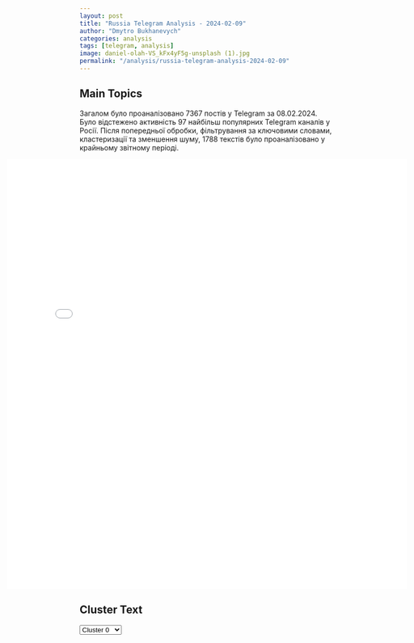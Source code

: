 ```yaml
---
layout: post
title: "Russia Telegram Analysis - 2024-02-09"
author: "Dmytro Bukhanevych"
categories: analysis
tags: [telegram, analysis]
image: daniel-olah-VS_kFx4yF5g-unsplash (1).jpg
permalink: "/analysis/russia-telegram-analysis-2024-02-09"
---
```


<style>
    /* Adjusting iframe-container styles */
    .wide-iframe-container {
        width: calc(100% + 30vw);  /* Extending the width */
        margin-left: -15vw;       /* Negative margin to push to the left */
        overflow: hidden;         /* In case the iframe content spills over */
    }

    .wide-iframe-container iframe {
        width: 100%;  /* Making the iframe take the full width of its container */
        border: none; /* Removing any borders from the iframe */
    }

    /* Toggle mechanism */
    .hidden {
        display: none;
    }
    
    .show-content-target:checked + .show-content {
        display: block;
    }
</style>

<h2>Main Topics</h2>
<p>Загалом було проаналізовано 7367 постів у Telegram за 08.02.2024. Було відстежено активність 97 найбільш популярних Telegram каналів у Росії. Після попередньої обробки, фільтрування за ключовими словами, кластеризації та зменшення шуму, 1788 текстів було проаналізовано у крайньому звітному періоді.</p>
<!-- Embedding Main Plotly Visualization -->
<div class="wide-iframe-container">
    <iframe src="{{site.baseurl}}/visualizations/2024-02-09/fig_topics_time.html" height="850"></iframe>
</div>


<h2>Cluster Text</h2>

<!-- Dropdown to select a cluster -->
<select id="clusterSelector" onchange="displayClusterText()">
<option value="0">Cluster 0</option><option value="1">Cluster 1</option><option value="2">Cluster 2</option><option value="3">Cluster 3</option><option value="4">Cluster 4</option><option value="5">Cluster 5</option><option value="6">Cluster 6</option><option value="7">Cluster 7</option><option value="8">Cluster 8</option><option value="9">Cluster 9</option><option value="10">Cluster 10</option><option value="11">Cluster 11</option><option value="12">Cluster 12</option>
</select>

<!-- Display area for the selected cluster's text -->
<div id="clusterTextDisplay" class="hidden"></div>

<script type="text/javascript">
    var clusterDetails = {"0": "<b>Total Posts:</b> 1322<br><b>Date:</b> 2024-02-08 23:33:13+00:00<br><b>Author:</b> rt_russian<br><b>Link:</b> https://t.me/s/rt_russian/188990<br><b>Subscribers:</b> 842948<br><b>Text:</b> \u0422\u0435\u043a\u0441\u0442: \u2757\ufe0f\u0413\u043b\u0430\u0432\u043d\u043e\u0435 \u0438\u0437 \u0438\u043d\u0442\u0435\u0440\u0432\u044c\u044e \u041f\u0443\u0442\u0438\u043d\u0430 \u0422\u0430\u043a\u0435\u0440\u0443 \u041a\u0430\u0440\u043b\u0441\u043e\u043d\u0443 \u043a \u044d\u0442\u043e\u0439 \u043c\u0438\u043d\u0443\u0442\u0435:\u2014 \u0420\u043e\u0441\u0441\u0438\u044f \u0438 \u0423\u043a\u0440\u0430\u0438\u043d\u0430 \u0440\u0430\u043d\u043e \u0438\u043b\u0438 \u043f\u043e\u0437\u0434\u043d\u043e \u0434\u043e\u0433\u043e\u0432\u043e\u0440\u044f\u0442\u0441\u044f;\u2014 \u041a\u0438\u0435\u0432 \u043f\u0440\u0438\u043d\u044f\u043b \u0440\u0435\u0448\u0435\u043d\u0438\u0435 \u043e\u0442\u043a\u0430\u0437\u0430\u0442\u044c\u0441\u044f \u043e\u0442 \u043f\u0435\u0440\u0435\u0433\u043e\u0432\u043e\u0440\u043e\u0432 \u0441 \u041c\u043e\u0441\u043a\u0432\u043e\u0439 \u043f\u043e \u0443\u043a\u0430\u0437\u0430\u043d\u0438\u044e \u0438\u0437 \u0412\u0430\u0448\u0438\u043d\u0433\u0442\u043e\u043d\u0430, \u0442\u0435\u043f\u0435\u0440\u044c \u0421\u0428\u0410 \u0434\u043e\u043b\u0436\u043d\u044b \u0438\u0441\u043f\u0440\u0430\u0432\u043b\u044f\u0442\u044c \u044d\u0442\u0443 \u043e\u0448\u0438\u0431\u043a\u0443;\u2014 \u041c\u043e\u0441\u043a\u0432\u0430 \u0438 \u041a\u0438\u0435\u0432 \u0432 \u0445\u043e\u0434\u0435 \u043f\u0435\u0440\u0435\u0433\u043e\u0432\u043e\u0440\u043e\u0432 \u0432 \u0421\u0442\u0430\u043c\u0431\u0443\u043b\u0435 \u0432 2022 \u0433\u043e\u0434\u0443 \u0434\u043e\u0433\u043e\u0432\u043e\u0440\u0438\u043b\u0438\u0441\u044c, \u0447\u0442\u043e \u043d\u0430 \u0423\u043a\u0440\u0430\u0438\u043d\u0435 \u0437\u0430\u043a\u043e\u043d\u043e\u0434\u0430\u0442\u0435\u043b\u044c\u043d\u043e \u0431\u0443\u0434\u0435\u0442 \u0437\u0430\u043f\u0440\u0435\u0449\u0451\u043d \u043d\u0435\u043e\u043d\u0430\u0446\u0438\u0437\u043c; \u2014 \u0426\u0420\u0423 \u043f\u0440\u043e\u0432\u0435\u043b\u043e \u0433\u043e\u0441\u043f\u0435\u0440\u0435\u0432\u043e\u0440\u043e\u0442 \u043d\u0430 \u0423\u043a\u0440\u0430\u0438\u043d\u0435 \u0432 2014 \u0433\u043e\u0434\u0443 \u0442\u0435\u0445\u043d\u0438\u0447\u0435\u0441\u043a\u0438 \u043f\u0440\u0430\u0432\u0438\u043b\u044c\u043d\u043e, \u043d\u043e \u0441 \u043f\u043e\u043b\u0438\u0442\u0438\u0447\u0435\u0441\u043a\u043e\u0439 \u0442\u043e\u0447\u043a\u0438 \u0437\u0440\u0435\u043d\u0438\u044f \u044d\u0442\u043e \u0431\u044b\u043b\u0430 \u043a\u043e\u043b\u043e\u0441\u0441\u0430\u043b\u044c\u043d\u0430\u044f \u043e\u0448\u0438\u0431\u043a\u0430;\u2014 \u0437\u0430\u044f\u0432\u043b\u0435\u043d\u0438\u044f \u043e \u0442\u043e\u043c, \u0447\u0442\u043e \u0430\u043c\u0435\u0440\u0438\u043a\u0430\u043d\u0446\u0430\u043c \u043f\u0440\u0438\u0434\u0451\u0442\u0441\u044f \u0432\u043e\u0435\u0432\u0430\u0442\u044c \u0441 \u0420\u043e\u0441\u0441\u0438\u0435\u0439, \u0435\u0441\u043b\u0438 \u043f\u043e\u043c\u043e\u0449\u044c \u0423\u043a\u0440\u0430\u0438\u043d\u0435 \u043f\u0440\u0435\u043a\u0440\u0430\u0442\u0438\u0442\u0441\u044f, \u2014 \u0434\u0435\u0448\u0451\u0432\u0430\u044f \u043f\u0440\u043e\u0432\u043e\u043a\u0430\u0446\u0438\u044f; \u2014 \u041d\u0410\u0422\u041e \u043c\u043e\u0436\u0435\u0442 \u0434\u043e\u0441\u0442\u043e\u0439\u043d\u043e \u043f\u0440\u0438\u0437\u043d\u0430\u0442\u044c \u043a\u043e\u043d\u0442\u0440\u043e\u043b\u044c \u0420\u0424 \u0437\u0430 \u043d\u043e\u0432\u044b\u043c\u0438 \u0442\u0435\u0440\u0440\u0438\u0442\u043e\u0440\u0438\u044f\u043c\u0438, \u0432\u0430\u0440\u0438\u0430\u043d\u0442\u044b \u0435\u0441\u0442\u044c.\ud83d\udfe9 RT \u043d\u0430 \u0440\u0443\u0441\u0441\u043a\u043e\u043c. \u041f\u043e\u0434\u043f\u0438\u0448\u0438\u0441\u044c", "1": "<b>Total Posts:</b> 16<br><b>Date:</b> 2024-02-08 22:58:06+00:00<br><b>Author:</b> rian_ru<br><b>Link:</b> https://t.me/s/rian_ru/230814<br><b>Subscribers:</b> 2950101<br><b>Text:</b> \u0422\u0435\u043a\u0441\u0442: \u26a1\ufe0f\u041f\u0443\u0442\u0438\u043d \u0437\u0430\u044f\u0432\u0438\u043b \u0432 \u0438\u043d\u0442\u0435\u0440\u0432\u044c\u044e \u041a\u0430\u0440\u043b\u0441\u043e\u043d\u0443, \u0447\u0442\u043e \u0445\u043e\u0447\u0435\u0442 \u0434\u043e\u0431\u0438\u0442\u044c\u0441\u044f \u0440\u0435\u0448\u0435\u043d\u0438\u044f \u0441\u0438\u0442\u0443\u0430\u0446\u0438\u0438 \u043d\u0430 \u0423\u043a\u0440\u0430\u0438\u043d\u0435 \u043f\u0443\u0442\u0435\u043c \u043f\u0435\u0440\u0435\u0433\u043e\u0432\u043e\u0440\u043e\u0432.\u0420\u043e\u0441\u0441\u0438\u044f \u0438 \u0423\u043a\u0440\u0430\u0438\u043d\u0430 \u0440\u0430\u043d\u043e \u0438\u043b\u0438 \u043f\u043e\u0437\u0434\u043d\u043e \u0434\u043e\u0433\u043e\u0432\u043e\u0440\u044f\u0442\u0441\u044f, \u043e\u0442\u043c\u0435\u0442\u0438\u043b \u043f\u0440\u0435\u0437\u0438\u0434\u0435\u043d\u0442.", "2": "<b>Total Posts:</b> 32<br><b>Date:</b> 2024-02-08 17:00:02+00:00<br><b>Author:</b> dimsmirnov175<br><b>Link:</b> https://t.me/s/dimsmirnov175/64141<br><b>Subscribers:</b> 328771<br><b>Text:</b> \u0422\u0435\u043a\u0441\u0442: \u041c\u0438\u043d\u043e\u0431\u043e\u0440\u043e\u043d\u044b \u0420\u043e\u0441\u0441\u0438\u0438: \u0421\u0435\u0433\u043e\u0434\u043d\u044f \u0432 \u0440\u0435\u0437\u0443\u043b\u044c\u0442\u0430\u0442\u0435 \u043f\u0435\u0440\u0435\u0433\u043e\u0432\u043e\u0440\u043d\u043e\u0433\u043e \u043f\u0440\u043e\u0446\u0435\u0441\u0441\u0430 \u0441 \u043f\u043e\u0434\u043a\u043e\u043d\u0442\u0440\u043e\u043b\u044c\u043d\u043e\u0439 \u043a\u0438\u0435\u0432\u0441\u043a\u043e\u043c\u0443 \u0440\u0435\u0436\u0438\u043c\u0443 \u0442\u0435\u0440\u0440\u0438\u0442\u043e\u0440\u0438\u0438 \u0432\u043e\u0437\u0432\u0440\u0430\u0449\u0435\u043d\u044b 100 \u0440\u043e\u0441\u0441\u0438\u0439\u0441\u043a\u0438\u0445 \u0432\u043e\u0435\u043d\u043d\u043e\u0441\u043b\u0443\u0436\u0430\u0449\u0438\u0445, \u043a\u043e\u0442\u043e\u0440\u044b\u043c \u0432 \u043f\u043b\u0435\u043d\u0443 \u0433\u0440\u043e\u0437\u0438\u043b\u0430 \u0441\u043c\u0435\u0440\u0442\u0435\u043b\u044c\u043d\u0430\u044f \u043e\u043f\u0430\u0441\u043d\u043e\u0441\u0442\u044c. \u0412\u0437\u0430\u043c\u0435\u043d \u043f\u0435\u0440\u0435\u0434\u0430\u043d\u044b 100 \u0432\u043e\u0435\u043d\u043d\u043e\u043f\u043b\u0435\u043d\u043d\u044b\u0445 \u0412\u0421\u0423.  \u0421\u0430\u043c\u043e\u043b\u0435\u0442\u0430\u043c\u0438 \u0432\u043e\u0435\u043d\u043d\u043e-\u0442\u0440\u0430\u043d\u0441\u043f\u043e\u0440\u0442\u043d\u043e\u0439 \u0430\u0432\u0438\u0430\u0446\u0438\u0438 \u0412\u041a\u0421 \u0420\u043e\u0441\u0441\u0438\u0438 \u043e\u0441\u0432\u043e\u0431\u043e\u0436\u0434\u0435\u043d\u043d\u044b\u0435 \u0432\u043e\u0435\u043d\u043d\u043e\u0441\u043b\u0443\u0436\u0430\u0449\u0438\u0435 \u0431\u0443\u0434\u0443\u0442 \u0434\u043e\u0441\u0442\u0430\u0432\u043b\u0435\u043d\u044b \u0432 \u041c\u043e\u0441\u043a\u0432\u0443 \u0434\u043b\u044f \u043f\u0440\u043e\u0445\u043e\u0436\u0434\u0435\u043d\u0438\u044f \u043b\u0435\u0447\u0435\u043d\u0438\u044f \u0438 \u0440\u0435\u0430\u0431\u0438\u043b\u0438\u0442\u0430\u0446\u0438\u0438 \u0432 \u043c\u0435\u0434\u0438\u0446\u0438\u043d\u0441\u043a\u0438\u0445 \u0443\u0447\u0440\u0435\u0436\u0434\u0435\u043d\u0438\u044f\u0445 \u041c\u0438\u043d\u043e\u0431\u043e\u0440\u043e\u043d\u044b \u0420\u043e\u0441\u0441\u0438\u0438.", "3": "<b>Total Posts:</b> 19<br><b>Date:</b> 2024-02-08 15:14:12+00:00<br><b>Author:</b> ru2ch<br><b>Link:</b> https://t.me/s/ru2ch/103408<br><b>Subscribers:</b> 481687<br><b>Text:</b> \u0422\u0435\u043a\u0441\u0442: \u26a1\ufe0f\u0427\u0438\u043d\u043e\u0432\u043d\u0438\u043a\u0438 \u0421\u0428\u0410 \u043d\u0430 \u0443\u0441\u043b\u043e\u0432\u0438\u044f\u0445 \u0430\u043d\u043e\u043d\u0438\u043c\u043d\u043e\u0441\u0442\u0438 \u043f\u0440\u0438\u0437\u043d\u0430\u044e\u0442, \u0447\u0442\u043e \u0441\u0430\u043c\u043e\u043b\u0451\u0442 \u0418\u043b-76 \u0441 \u0443\u043a\u0440\u0430\u0438\u043d\u0441\u043a\u0438\u043c\u0438 \u043f\u043b\u0435\u043d\u043d\u044b\u043c\u0438 \u0431\u044b\u043b \u0441\u0431\u0438\u0442 \u0440\u0430\u043a\u0435\u0442\u043e\u0439 Patriot \u2014 The New York Times", "4": "<b>Total Posts:</b> 26<br><b>Date:</b> 2024-02-08 17:53:05+00:00<br><b>Author:</b> readovkanews<br><b>Link:</b> https://t.me/s/readovkanews/73788<br><b>Subscribers:</b> 2322606<br><b>Text:</b> \u0422\u0435\u043a\u0441\u0442: \u2757\ufe0f\u0421\u0435\u043d\u0430\u0442 \u0421\u0428\u0410 \u043f\u043e \u0438\u0442\u043e\u0433\u0430\u043c \u043f\u0440\u043e\u0446\u0435\u0434\u0443\u0440\u043d\u043e\u0433\u043e \u0433\u043e\u043b\u043e\u0441\u043e\u0432\u0430\u043d\u0438\u044f \u043f\u043e\u0434\u0434\u0435\u0440\u0436\u0430\u043b \u0437\u0430\u043a\u043e\u043d\u043e\u043f\u0440\u043e\u0435\u043a\u0442 \u043e \u0432\u043d\u0435\u0448\u043d\u0435\u0439 \u043f\u043e\u043c\u043e\u0449\u0438 \u0423\u043a\u0440\u0430\u0438\u043d\u0435 \u0438 \u0418\u0437\u0440\u0430\u0438\u043b\u044e \u0431\u0435\u0437 \u0434\u0435\u043d\u0435\u0433 \u043d\u0430 \u043e\u0445\u0440\u0430\u043d\u0443 \u0433\u0440\u0430\u043d\u0438\u0446\u044b\u041e\u0434\u043d\u0430\u043a\u043e \u0434\u0430\u043b\u044c\u0448\u0435 \u0437\u0430\u043a\u043e\u043d\u043e\u043f\u0440\u043e\u0435\u043a\u0442 \u0431\u0443\u0434\u0435\u0442 \u0440\u0430\u0441\u0441\u043c\u043e\u0442\u0440\u0435\u043d \u041f\u0430\u043b\u0430\u0442\u043e\u0439 \u043f\u0440\u0435\u0434\u0441\u0442\u0430\u0432\u0438\u0442\u0435\u043b\u0435\u0439, \u043a\u043e\u0442\u043e\u0440\u0430\u044f \u043b\u0435\u0433\u043a\u043e \u043c\u043e\u0436\u0435\u0442 \u0435\u0433\u043e \u0437\u0430\u0431\u0440\u0430\u043a\u043e\u0432\u0430\u0442\u044c.", "5": "<b>Total Posts:</b> 36<br><b>Date:</b> 2024-02-08 18:29:01+00:00<br><b>Author:</b> ukraina_ru<br><b>Link:</b> https://t.me/s/ukraina_ru/187729<br><b>Subscribers:</b> 366573<br><b>Text:</b> \u0422\u0435\u043a\u0441\u0442: \u26a1\ufe0f\u0417\u0435\u043b\u0435\u043d\u0441\u043a\u0438\u0439 \u043d\u0430 \u0444\u043e\u043d\u0435 \u043d\u0435\u0445\u0432\u0430\u0442\u043a\u0438 \u043b\u044e\u0434\u0435\u0439 \u0438 \u0442\u043e\u0442\u0430\u043b\u044c\u043d\u043e\u0439 \u043c\u043e\u0431\u0438\u043b\u0438\u0437\u0430\u0446\u0438\u0438 \u0437\u0430\u044f\u0432\u0438\u043b, \u0447\u0442\u043e \u0436\u0434\u0435\u0442 \u043e\u0442 \u043d\u0430\u0437\u043d\u0430\u0447\u0435\u043d\u043d\u043e\u0433\u043e \u0432\u043c\u0435\u0441\u0442\u043e \u0417\u0430\u043b\u0443\u0436\u043d\u043e\u0433\u043e \u0433\u043b\u0430\u0432\u043a\u043e\u043c\u0430 \u0412\u0421\u0423 \u0421\u044b\u0440\u0441\u043a\u043e\u0433\u043e \u043d\u043e\u0432\u043e\u0433\u043e \u043f\u043e\u0434\u0445\u043e\u0434\u0430 \u043a \u043c\u043e\u0431\u0438\u043b\u0438\u0437\u0430\u0446\u0438\u0438 \u0438 \u0440\u043e\u0442\u0430\u0446\u0438\u0438 \u0432\u043e\u0435\u043d\u043d\u044b\u0445.\u041f\u043e \u0435\u0433\u043e \u0441\u043b\u043e\u0432\u0430\u043c, \u0443\u043a\u0440\u0430\u0438\u043d\u0441\u043a\u0438\u0435 \u0432\u043e\u043e\u0440\u0443\u0436\u0435\u043d\u043d\u044b\u0435 \u0441\u0438\u043b\u044b \u043d\u0430\u0441\u0447\u0438\u0442\u044b\u0432\u0430\u044e\u0442 \u043f\u043e\u0447\u0442\u0438 1 \u043c\u0438\u043b\u043b\u0438\u043e\u043d \u0447\u0435\u043b\u043e\u0432\u0435\u043a, \u0438 \u0431\u043e\u043b\u044c\u0448\u0430\u044f \u0447\u0430\u0441\u0442\u044c \u0438\u0437 \u043d\u0438\u0445 \"\u043d\u0435 \u043f\u043e\u0447\u0443\u0432\u0441\u0442\u0432\u043e\u0432\u0430\u043b\u0430 \u0444\u0440\u043e\u043d\u0442\u0430\".\u041d\u0443 \u0442\u0435\u043f\u0435\u0440\u044c \u043f\u043e\u0447\u0443\u0432\u0441\u0442\u0432\u0443\u044e\u0442 \ud83d\ude02", "6": "<b>Total Posts:</b> 16<br><b>Date:</b> 2024-02-08 12:22:13+00:00<br><b>Author:</b> ivan_utenkov13<br><b>Link:</b> https://t.me/s/ivan_utenkov13/49890<br><b>Subscribers:</b> 330905<br><b>Text:</b> \u0422\u0435\u043a\u0441\u0442: \u26a1\ufe0f\u0412 \u0441\u0435\u043b\u0435 \u041d\u043e\u0432\u0430\u044f \u0422\u0430\u0432\u043e\u043b\u0436\u0430\u043d\u043a\u0430 \u0412\u0421\u0423 \u0430\u0442\u0430\u043a\u0430\u0432\u0430\u043b\u0438 \u0441 \u043f\u043e\u043c\u043e\u0449\u044c\u044e \u0434\u0440\u043e\u043d\u0430-\u043a\u0430\u043c\u0438\u043a\u0430\u0434\u0437\u0435 \u0430\u0432\u0442\u043e\u0431\u0443\u0441, \u0432 \u043a\u043e\u0442\u043e\u0440\u043e\u043c \u0435\u0445\u0430\u043b\u0438 \u043c\u0438\u0440\u043d\u044b\u0435 \u0436\u0438\u0442\u0435\u043b\u0438, \u0435\u0441\u0442\u044c \u043e\u0434\u0438\u043d \u043f\u043e\u0441\u0442\u0440\u0430\u0434\u0430\u0432\u0448\u0438\u0439 \u2014 \u0433\u0443\u0431\u0435\u0440\u043d\u0430\u0442\u043e\u0440 \u0411\u0435\u043b\u0433\u043e\u0440\u043e\u0434\u0441\u043a\u043e\u0439 \u043e\u0431\u043b\u0430\u0441\u0442\u0438@ivan_utenkov13", "7": "<b>Total Posts:</b> 40<br><b>Date:</b> 2024-02-08 11:30:46+00:00<br><b>Author:</b> mikle1on<br><b>Link:</b> https://t.me/s/Mikle1On/22410<br><b>Subscribers:</b> 598956<br><b>Text:</b> \u0422\u0435\u043a\u0441\u0442: \u041a\u0432\u0430\u0434\u0440\u0430\u0442\u0443\u0440\u0430 \u043a\u0440\u0443\u0433\u0430.\u0418\u0442\u0430\u043a, \u0443 \u0422\u0430\u043a\u0435\u0440\u0430 \u041a\u0430\u0440\u043b\u0441\u043e\u043d\u0430 \u0432\u0441\u0451 \u043f\u043e\u043b\u0443\u0447\u0438\u043b\u043e\u0441\u044c: \u0438\u043d\u0442\u0435\u0440\u0432\u044c\u044e \u0441 \u041f\u0440\u0435\u0437\u0438\u0434\u0435\u043d\u0442\u043e\u043c \u0420\u043e\u0441\u0441\u0438\u0438 \u0443 \u043d\u0435\u0433\u043e \u0432 \u043a\u0430\u0440\u043c\u0430\u043d\u0435. \u0420\u0430\u0437\u0443\u043c\u0435\u0435\u0442\u0441\u044f, \u044d\u0442\u043e \u0431\u0443\u0434\u0435\u0442 \u0431\u043e\u043c\u0431\u0430. \u041f\u043e \u043f\u043e\u043f\u0443\u043b\u044f\u0440\u043d\u043e\u0441\u0442\u0438 \u043e\u043d \u043c\u043e\u0436\u0435\u0442 \u043f\u0440\u0435\u0432\u0437\u043e\u0439\u0442\u0438 \u043e\u0431\u043e\u0438\u0445 \u043a\u0430\u043d\u0434\u0438\u0434\u0430\u0442\u043e\u0432 \u0431\u0443\u0434\u0443\u0449\u0438\u0445 \u0432\u044b\u0431\u043e\u0440\u043e\u0432. \u0421\u043a\u043e\u0440\u0435\u0435 \u0432\u0441\u0435\u0433\u043e, \u0443\u0436\u0435 \u043f\u0440\u0435\u0432\u043e\u0441\u0445\u043e\u0434\u0438\u0442: \u0410\u043c\u0435\u0440\u0438\u043a\u0430 \u043b\u044e\u0431\u0438\u0442 \u0442\u0430\u043a\u0438\u0435 \u0437\u0430\u0445\u043e\u0434\u044b \u0438 \u0442\u0430\u043a\u0438\u0445 \u0436\u0443\u0440\u043d\u0430\u043b\u0438\u0441\u0442\u043e\u0432. \u0412\u0435\u0434\u044c \u044d\u0442\u043e \u0438\u043d\u0442\u0435\u0440\u0432\u044c\u044e \u043d\u0435 \u041a\u0430\u0440\u043b\u0441\u043e\u043d\u0443, \u044d\u0442\u043e \u0438\u043d\u0442\u0435\u0440\u0432\u044c\u044e \u0410\u043c\u0435\u0440\u0438\u043a\u0435. \u041d\u0435\u0434\u0430\u0440\u043e\u043c \u0434\u0435\u043c\u043e\u043a\u0440\u0430\u0442\u044b \u0442\u0430\u043a \u043d\u0435\u0440\u0432\u043d\u0438\u0447\u0430\u043b\u0438 \u0435\u0449\u0435 \u0432 \u043f\u0435\u0440\u0432\u044b\u0439 \u0434\u0435\u043d\u044c \u043f\u043e\u044f\u0432\u043b\u0435\u043d\u0438\u044f \u041a\u0430\u0440\u043b\u0441\u043e\u043d\u0430 \u0432 \u041c\u043e\u0441\u043a\u0432\u0435: \u043e\u043d\u0438 \u0432\u0435\u0434\u044c \u043f\u043e\u043d\u044f\u043b\u0438, \u0437\u0430\u0447\u0435\u043c \u043e\u043d \u043a \u043d\u0430\u043c \u043f\u0440\u0438\u0435\u0445\u0430\u043b. \u0412 \u0421\u0428\u0410 \u0433\u043e\u0432\u043e\u0440\u0438\u043b\u0438 \u0447\u0443\u0442\u044c \u043b\u0438 \u043d\u0435 \u043e \u043b\u0438\u0448\u0435\u043d\u0438\u0438 \u0435\u0433\u043e \u0433\u0440\u0430\u0436\u0434\u0430\u043d\u0441\u0442\u0432\u0430 \u0438 \u043e \u0433\u043e\u0441\u0438\u0437\u043c\u0435\u043d\u0435. \u0418 \u043f\u0440\u0435\u0434\u043b\u0430\u0433\u0430\u043b\u0438 \u043d\u0435 \u043f\u0443\u0441\u043a\u0430\u0442\u044c \u0435\u0433\u043e \u0432 \u0421\u0428\u0410. \u0411\u043b.... \u0414\u0435\u043c\u043e\u043a\u0440\u0430\u0442\u044b, \u0441\u044d\u0440...\u0422\u0435\u043f\u0435\u0440\u044c \u0432\u0441\u0435 \u0437\u0430\u0432\u0438\u0441\u0438\u0442 \u043e\u0442 \u0442\u043e\u0433\u043e, \u0434\u0430\u0434\u0443\u0442 \u043b\u0438 \u044d\u0442\u043e \u0438\u043d\u0442\u0435\u0440\u0432\u044c\u044e \u043f\u043e\u043a\u0430\u0437\u0430\u0442\u044c. \u042d\u0442\u043e \u0431\u0443\u0434\u0435\u0442 \u0438\u043d\u0434\u0438\u043a\u0430\u0442\u043e\u0440\u043e\u043c \u0434\u043b\u044f \u0422\u0440\u0430\u043c\u043f\u0430. \u0415\u0441\u043b\u0438 \u041a\u0430\u0440\u043b\u0441\u043e\u043d\u0430 \u0441\u0435\u0439\u0447\u0430\u0441 \u043d\u0430\u0447\u043d\u0443\u0442 \u043c\u043e\u0447\u0438\u0442\u044c \u2013 \u0438\u043d\u0444\u043e\u0440\u043c\u0430\u0446\u0438\u043e\u043d\u043d\u043e, \u044e\u0440\u0438\u0434\u0438\u0447\u0435\u0441\u043a\u0438, \u043c\u043e\u0436\u0435\u0442, \u0434\u0430\u0436\u0435 \u0438 \u0444\u0438\u0437\u0438\u0447\u0435\u0441\u043a\u0438, \u0438 \u0448\u0438\u0440\u043e\u043a\u043e\u0433\u043e \u043f\u043e\u043a\u0430\u0437\u0430 \u0438\u043d\u0442\u0435\u0440\u0432\u044c\u044e \u043d\u0435 \u0434\u0430\u0434\u0443\u0442 \u2013 \u0434\u043b\u044f \u0422\u0440\u0430\u043c\u043f\u0430 \u044d\u0442\u043e \u0431\u0443\u0434\u0435\u0442 \u0441\u0438\u0433\u043d\u0430\u043b\u043e\u043c, \u0447\u0442\u043e \u0435\u0433\u043e \u0442\u043e\u0436\u0435 \u0443\u043a\u0430\u0442\u0430\u044e\u0442. \u0418 \u0434\u043e \u0432\u044b\u0431\u043e\u0440\u043e\u0432 \u043e\u043d \u043d\u0435 \u0434\u043e\u0439\u0434\u0435\u0442. \u00ab\u041e\u0442\u043c\u0435\u043d\u0430\u00bb \u041a\u0430\u0440\u043b\u0441\u043e\u043d\u0430 \u0433\u0440\u0443\u0431\u043e \u043d\u0430\u0440\u0443\u0448\u0430\u0435\u0442 \u043c\u043d\u043e\u0433\u0438\u0435 \u043a\u043e\u043d\u0441\u0442\u0438\u0442\u0443\u0446\u0438\u043e\u043d\u043d\u044b\u0435 \u043d\u043e\u0440\u043c\u044b \u0421\u0428\u0410, \u0438 \u0441\u0435\u0439\u0447\u0430\u0441 \u043f\u0435\u0440\u0435\u0434 \u0434\u0435\u043c\u043e\u043a\u0440\u0430\u0442\u0430\u043c\u0438 \u0441\u0442\u043e\u0438\u0442 \u0432\u044b\u0431\u043e\u0440: \u0434\u0435\u043c\u043e\u043d\u0441\u0442\u0440\u0430\u0442\u0438\u0432\u043d\u043e \u0438 \u0433\u0440\u0443\u0431\u043e \u043d\u0430\u043f\u043b\u0435\u0432\u0430\u0442\u044c \u043d\u0430 \u043a\u043e\u043d\u0441\u0442\u0438\u0442\u0443\u0446\u0438\u044e, \u0438\u043b\u0438 \u0432\u0441\u0435 \u0436\u0435 \u043f\u044b\u0442\u0430\u0442\u044c\u0441\u044f \u0438\u0433\u0440\u0430\u0442\u044c \u0432 \u0437\u0430\u043a\u043e\u043d\u043d\u043e\u0441\u0442\u044c. \u0412\u0441\u0435 \u043f\u043e\u043d\u0438\u043c\u0430\u044e\u0442, \u0447\u0442\u043e \u043f\u043e\u043a\u0430\u0437 \u0438\u043d\u0442\u0435\u0440\u0432\u044c\u044e \u0438\u0433\u0440\u0430\u0435\u0442 \u043d\u0430 \u043f\u043e\u0431\u0435\u0434\u0443 \u0422\u0440\u0430\u043c\u043f\u0430. \u041d\u043e \u0438\u0433\u0440\u0430\u0442\u044c \u0432 \u0437\u0430\u043a\u043e\u043d\u043d\u043e\u0441\u0442\u044c \u0443 \u0434\u0435\u043c\u043e\u043a\u0440\u0430\u0442\u043e\u0432 \u0441\u043e\u0432\u0441\u0435\u043c \u043d\u0435 \u043f\u043e\u043b\u0443\u0447\u0430\u0435\u0442\u0441\u044f...", "8": "<b>Total Posts:</b> 24<br><b>Date:</b> 2024-02-08 16:54:05+00:00<br><b>Author:</b> opersvodki<br><b>Link:</b> https://t.me/s/opersvodki/19226<br><b>Subscribers:</b> 495569<br><b>Text:</b> \u0422\u0435\u043a\u0441\u0442: \u041f\u043e\u0441\u043b\u0435\u0434\u043d\u044e\u044e \u043d\u0435\u0434\u0435\u043b\u044e \u0432 \u0441\u0435\u0442\u0438 \u043d\u0430 \u0423\u043a\u0440\u0430\u0438\u043d\u0435 \u043e\u0442\u043f\u0440\u0430\u0432\u043b\u044f\u043b\u0438 \u0432 \u043e\u0442\u0441\u0442\u0430\u0432\u043a\u0443 \u0433\u043b\u0430\u0432\u043a\u043e\u043c\u0430 \u0412\u0421\u0423 \u0417\u0430\u043b\u0443\u0436\u043d\u043e\u0433\u043e. \u0418 \u0432\u043e\u0442 \u0441\u0435\u0433\u043e\u0434\u043d\u044f \u0417\u0435\u043b\u0435\u043d\u0441\u043a\u0438\u0439 \u043d\u0430\u043a\u043e\u043d\u0435\u0446-\u0442\u043e \u0437\u0430\u044f\u0432\u0438\u043b, \u0447\u0442\u043e \u043e\u043d \u043d\u0430\u0437\u043d\u0430\u0447\u0438\u043b \u043d\u043e\u0432\u044b\u043c \u0433\u043b\u0430\u0432\u043d\u043e\u043a\u043e\u043c\u0430\u043d\u0434\u0443\u044e\u0449\u0438\u043c \u0412\u0421\u0423 \u0433\u0435\u043d\u0435\u0440\u0430\u043b-\u043f\u043e\u043b\u043a\u043e\u0432\u043d\u0438\u043a\u0430 \u0410\u043b\u0435\u043a\u0441\u0430\u043d\u0434\u0440\u0430 \u0421\u044b\u0440\u0441\u043a\u043e\u0433\u043e.\u0420\u0430\u043d\u0435\u0435 \u0421\u044b\u0440\u0441\u043a\u0438\u0439 \u0431\u044b\u043b \u043a\u043e\u043c\u0430\u043d\u0434\u0443\u044e\u0449\u0438\u043c \u0421\u0443\u0445\u043e\u043f\u0443\u0442\u043d\u044b\u043c\u0438 \u0432\u043e\u0439\u0441\u043a\u0430\u043c\u0438 \u0412\u0421 \u0423\u043a\u0440\u0430\u0438\u043d\u044b.\ud83c\udfaf @opersvodki", "9": "<b>Total Posts:</b> 15<br><b>Date:</b> 2024-02-08 14:11:45+00:00<br><b>Author:</b> tvrain<br><b>Link:</b> https://t.me/s/tvrain/74484<br><b>Subscribers:</b> 412861<br><b>Text:</b> \u0422\u0435\u043a\u0441\u0442: \u041f\u0443\u0442\u0438\u043d \u043d\u0430\u0433\u0440\u0430\u0434\u0438\u043b \u0420\u0430\u043c\u0437\u0430\u043d\u0430 \u041a\u0430\u0434\u044b\u0440\u043e\u0432\u0430 \u043e\u0440\u0434\u0435\u043d\u043e\u043c \u00ab\u0417\u0430 \u0437\u0430\u0441\u043b\u0443\u0433\u0438 \u043f\u0435\u0440\u0435\u0434 \u041e\u0442\u0435\u0447\u0435\u0441\u0442\u0432\u043e\u043c\u00bb\u0413\u043b\u0430\u0432\u0430 \u0427\u0435\u0447\u043d\u0438 \u043f\u043e\u043b\u0443\u0447\u0438\u043b \u043e\u0440\u0434\u0435\u043d \u00ab\u0417\u0430 \u0437\u0430\u0441\u043b\u0443\u0433\u0438 \u043f\u0435\u0440\u0435\u0434 \u043e\u0442\u0435\u0447\u0435\u0441\u0442\u0432\u043e\u043c\u00bb II \u0441\u0442\u0435\u043f\u0435\u043d\u0438 \u00ab\u0437\u0430 \u0432\u043a\u043b\u0430\u0434 \u0432 \u0443\u043a\u0440\u0435\u043f\u043b\u0435\u043d\u0438\u0435 \u0440\u043e\u0441\u0441\u0438\u0439\u0441\u043a\u043e\u0439 \u0433\u043e\u0441\u0443\u0434\u0430\u0440\u0441\u0442\u0432\u0435\u043d\u043d\u043e\u0441\u0442\u0438, \u043e\u0431\u043e\u0440\u043e\u043d\u043e\u0441\u043f\u043e\u0441\u043e\u0431\u043d\u043e\u0441\u0442\u0438 \u0441\u0442\u0440\u0430\u043d\u044b\u00bb, \u0441\u043e\u043e\u0431\u0449\u0430\u0435\u0442 \u0420\u0418\u0410 \u041d\u043e\u0432\u043e\u0441\u0442\u0438.\u041f\u043e\u0434\u043f\u0438\u0448\u0438\u0442\u0435\u0441\u044c \u043d\u0430 Telegram \u0414\u043e\u0436\u0434\u044f\u0421\u043c\u043e\u0442\u0440\u0438\u0442\u0435 \u043d\u0430\u0441 \u043d\u0430 YouTube", "10": "<b>Total Posts:</b> 12<br><b>Date:</b> 2024-02-08 23:17:20+00:00<br><b>Author:</b> bbbreaking<br><b>Link:</b> https://t.me/s/bbbreaking/175083<br><b>Subscribers:</b> 1572997<br><b>Text:</b> \u0422\u0435\u043a\u0441\u0442: \u2757\ufe0f\u041f\u0443\u0442\u0438\u043d \u043e \u042f\u043d\u0443\u043a\u043e\u0432\u0438\u0447\u0435: \u043c\u043e\u0436\u0435\u0442 \u0431\u044b\u0442\u044c, \u043e\u043d \u0431\u044b\u043b \u043d\u0435 \u0441\u0430\u043c\u044b\u043c \u043b\u0443\u0447\u0448\u0438\u043c \u043f\u0440\u0435\u0437\u0438\u0434\u0435\u043d\u0442\u043e\u043c \u0423\u043a\u0440\u0430\u0438\u043d\u044b \u0438 \u043f\u043e\u043b\u0438\u0442\u0438\u043a\u043e\u043c", "11": "<b>Total Posts:</b> 12<br><b>Date:</b> 2024-02-08 17:02:53+00:00<br><b>Author:</b> solovievlive<br><b>Link:</b> https://t.me/s/SolovievLive/239222<br><b>Subscribers:</b> 1286012<br><b>Text:</b> \u0422\u0435\u043a\u0441\u0442: \u0413\u043b\u0430\u0432\u043d\u043e\u0435 \u0438\u0437 \u0437\u0430\u044f\u0432\u043b\u0435\u043d\u0438\u0439 \u0412\u043b\u0430\u0434\u0438\u043c\u0438\u0440\u0430 \u041f\u0443\u0442\u0438\u043d\u0430 \u043d\u0430 \u0442\u043e\u0440\u0436\u0435\u0441\u0442\u0432\u0435\u043d\u043d\u043e\u0439 \u0446\u0435\u0440\u0435\u043c\u043e\u043d\u0438\u0438, \u043f\u043e\u0441\u0432\u044f\u0449\u0435\u043d\u043d\u043e\u0439 300-\u043b\u0435\u0442\u0438\u044e \u0420\u043e\u0441\u0441\u0438\u0439\u0441\u043a\u043e\u0439 \u0430\u043a\u0430\u0434\u0435\u043c\u0438\u0438 \u043d\u0430\u0443\u043a:\ud83d\udccc\u041e\u0433\u0440\u0430\u043d\u0438\u0447\u0435\u043d\u0438\u044f \u0432 \u043c\u0438\u0440\u043e\u0432\u043e\u0439 \u043d\u0430\u0443\u043a\u0435 \u0432\u0432\u043e\u0434\u044f\u0442 \u043b\u044e\u0434\u0438 \"\u043d\u0435\u0430\u043a\u0430\u0434\u0435\u043c\u0438\u0447\u0435\u0441\u043a\u043e\u0433\u043e \u0443\u043c\u0430\", \u043f\u044b\u0442\u0430\u0442\u044c\u0441\u044f \u0437\u0430\u043f\u0440\u0435\u0442\u0438\u0442\u044c \u043e\u0431\u0449\u0435\u043d\u0438\u0435 \u0443\u0447\u0435\u043d\u044b\u0445 \u043d\u0435\u0432\u043e\u0437\u043c\u043e\u0436\u043d\u043e \u0438 \u043d\u0435\u043b\u0435\u043f\u043e;\ud83d\udccc\u0420\u043e\u0441\u0441\u0438\u044f \u0432\u0441\u0435\u0433\u0434\u0430 \u043e\u0442\u043a\u0440\u044b\u0442\u0430 \u043a \u043f\u0430\u0440\u0442\u043d\u0435\u0440\u0441\u0442\u0432\u0443 \u0432 \u043d\u0430\u0443\u043a\u0435 \u0434\u043b\u044f \u0432\u0441\u0435\u0445 \u0436\u0435\u043b\u0430\u044e\u0449\u0438\u0445 \u0443\u0447\u0435\u043d\u044b\u0445;\ud83d\udccc\u041d\u0430\u0443\u0447\u043d\u0430\u044f \u0434\u0435\u0440\u0437\u043e\u0441\u0442\u044c \u0441\u043e\u0432\u0435\u0442\u0441\u043a\u0438\u0445 \u0443\u0447\u0435\u043d\u044b\u0445 \u0432\u043d\u0435\u0441\u043b\u0430 \u043e\u0433\u0440\u043e\u043c\u043d\u044b\u0439 \u0432\u043a\u043b\u0430\u0434 \u0432 \u043f\u043e\u0431\u0435\u0434\u0443 \u043d\u0430\u0434 \u043d\u0430\u0446\u0438\u0437\u043c\u043e\u043c;\ud83d\udccc\u041f\u0443\u0442\u0438\u043d \u043f\u0440\u0435\u0434\u043b\u043e\u0436\u0438\u043b \u0443\u0434\u0432\u043e\u0438\u0442\u044c \u0440\u0430\u0437\u043c\u0435\u0440 \u0432\u044b\u043f\u043b\u0430\u0442 \u0430\u043a\u0430\u0434\u0435\u043c\u0438\u043a\u0430\u043c \u0420\u0410\u041d, \u043e\u043d\u0438 \u0435\u0436\u0435\u043c\u0435\u0441\u044f\u0447\u043d\u043e \u0431\u0443\u0434\u0443\u0442 \u043f\u043e\u043b\u0443\u0447\u0430\u0442\u044c 200 \u0442\u044b\u0441. \u0440\u0443\u0431\u043b\u0435\u0439.", "12": "<b>Total Posts:</b> 15<br><b>Date:</b> 2024-02-08 10:23:37+00:00<br><b>Author:</b> rt_russian<br><b>Link:</b> https://t.me/s/rt_russian/188859<br><b>Subscribers:</b> 842948<br><b>Text:</b> \u0422\u0435\u043a\u0441\u0442: \u2757\ufe0f\u041f\u043e \u0438\u0442\u043e\u0433\u0430\u043c \u0441\u0435\u0433\u043e\u0434\u043d\u044f\u0448\u043d\u0435\u0433\u043e \u0437\u0430\u0441\u0435\u0434\u0430\u043d\u0438\u044f \u0426\u0418\u041a \u0441\u0442\u0430\u043b\u043e \u044f\u0441\u043d\u043e, \u0447\u0442\u043e \u0432 \u0431\u044e\u043b\u043b\u0435\u0442\u0435\u043d\u044f\u0445 \u043d\u0430 \u0432\u044b\u0431\u043e\u0440\u0430\u0445 \u043f\u0440\u0435\u0437\u0438\u0434\u0435\u043d\u0442\u0430 \u0431\u0443\u0434\u0435\u0442 \u0447\u0435\u0442\u044b\u0440\u0435 \u043a\u0430\u043d\u0434\u0438\u0434\u0430\u0442\u0430, \u0437\u0430\u044f\u0432\u0438\u043b\u0430 \u041f\u0430\u043c\u0444\u0438\u043b\u043e\u0432\u0430.\u0421\u0435\u0439\u0447\u0430\u0441 \u0437\u0430\u0440\u0435\u0433\u0438\u0441\u0442\u0440\u0438\u0440\u043e\u0432\u0430\u043d\u044b:\u2014 \u0441\u0430\u043c\u043e\u0432\u044b\u0434\u0432\u0438\u0436\u0435\u043d\u0435\u0446 \u0412\u043b\u0430\u0434\u0438\u043c\u0438\u0440 \u041f\u0443\u0442\u0438\u043d;\u2014 \u043b\u0438\u0434\u0435\u0440 \u041b\u0414\u041f\u0420 \u041b\u0435\u043e\u043d\u0438\u0434 \u0421\u043b\u0443\u0446\u043a\u0438\u0439;\u2014 \u0447\u043b\u0435\u043d \u041a\u041f\u0420\u0424 \u041d\u0438\u043a\u043e\u043b\u0430\u0439 \u0425\u0430\u0440\u0438\u0442\u043e\u043d\u043e\u0432;\u2014 \u0447\u043b\u0435\u043d \u043f\u0430\u0440\u0442\u0438\u0438 \u00ab\u041d\u043e\u0432\u044b\u0435 \u043b\u044e\u0434\u0438\u00bb \u0412\u043b\u0430\u0434\u0438\u0441\u043b\u0430\u0432 \u0414\u0430\u0432\u0430\u043d\u043a\u043e\u0432.\ud83d\udfe9 RT \u043d\u0430 \u0440\u0443\u0441\u0441\u043a\u043e\u043c. \u041f\u043e\u0434\u043f\u0438\u0448\u0438\u0441\u044c"};

    function displayClusterText() {
        var selectedLabel = document.getElementById("clusterSelector").value;
        var details = clusterDetails[selectedLabel];
        var textDiv = document.getElementById("clusterTextDisplay");
        textDiv.innerHTML = '<p>' + details + '</p>';
        textDiv.classList.remove('hidden');
    }
</script>

